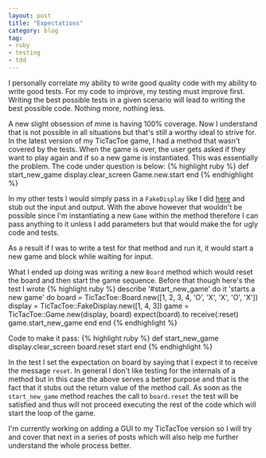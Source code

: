 ```yaml
---
layout: post
title: "Expectations"
category: blog
tag:
- ruby
- testing
- tdd
---
```


I personally correlate my ability to write good quality code with my ability to write good tests. For my code to improve, my testing must improve first. Writing the best possible tests in a given scenario will lead to writing the best possible code. Nothing more, nothing less.

A new slight obsession of mine is having 100% coverage. Now I understand that is not possible in all situations but that's still a worthy ideal to strive for. In the latest version of my TicTacToe game, I had a method that wasn't covered by the tests. When the game is over, the user gets asked if they want to play again and if so a new game is instantiated. This was essentially the problem. The code under question is below:
{% highlight ruby %}
def start_new_game
 display.clear_screen
 Game.new.start
end
{% endhighlight %}

In my other tests I would simply pass in a `FakeDisplay` like I did [here](http://maikon.github.io/2014/06/18/even-better-testing.html) and stub out the input and output. With the above however that wouldn't be possible since I'm instantiating a new `Game` within the method therefore I can pass anything to it unless I add parameters but that would make the for ugly code and tests.

As a result if I was to write a test for that method and run it, it would start a new game and block while waiting for input.

What I ended up doing was writing a new `Board` method which would reset the board and then start the game sequence. Before that though here's the test I wrote
{% highlight ruby %}
describe '#start_new_game' do
 it 'starts a new game' do
   board = TicTacToe::Board.new([1, 2, 3, 4, 'O', 'X', 'X', 'O', 'X'])
   display = TicTacToe::FakeDisplay.new([1, 4, 3])
   game = TicTacToe::Game.new(display, board)
   expect(board).to receive(:reset)
   game.start_new_game
 end
end
{% endhighlight %}

  Code to make it pass:
{% highlight ruby %}
def start_new_game
  display.clear_screen
  board.reset
  start
end
{% endhighlight %}

  In the test I set the expectation on board by saying that I expect it to receive the message `reset`. In general I don't like testing for the internals of a method but in this case the above serves a better purpose and that is the fact that it stubs out the return value of the method call. As soon as the `start_new_game` method reaches the call to `board.reset` the test will be satisfied and thus will not proceed executing the rest of the code which will start the loop of the game.

  I'm currently working on adding a GUI to my TicTacToe version so I will try and cover that next in a series of posts which will also help me further understand the whole process better.
